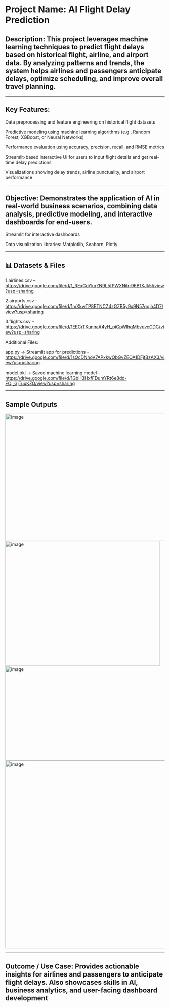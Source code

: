 # Project Name: AI Flight Delay Prediction

## Description: This project leverages machine learning techniques to predict flight delays based on historical flight, airline, and airport data. By analyzing patterns and trends, the system helps airlines and passengers anticipate delays, optimize scheduling, and improve overall travel planning.

-------------------------------------------------------------------------------------------------------------------------------------------------------------------
## Key Features:

Data preprocessing and feature engineering on historical flight datasets

Predictive modeling using machine learning algorithms (e.g., Random Forest, XGBoost, or Neural Networks)

Performance evaluation using accuracy, precision, recall, and RMSE metrics

Streamlit-based interactive UI for users to input flight details and get real-time delay predictions

Visualizations showing delay trends, airline punctuality, and airport performance

------------------------------------------------------------------------------------------------------------------------------------------------------------------
## Objective: Demonstrates the application of AI in real-world business scenarios, combining data analysis, predictive modeling, and interactive dashboards for end-users.

Streamlit for interactive dashboards

Data visualization libraries: Matplotlib, Seaborn, Plotly

------------------------------------------------------------------------------------------------------------------------------------------------------------------
## 📊 Datasets & Files

1.airlines.csv – https://drive.google.com/file/d/1_RExCoYkqZN9L5fPWXNiIrr96B1XJk5l/view?usp=sharing

2.airports.csv – https://drive.google.com/file/d/1mXkwTP8ETNCZ4zGZB5y9x9N57qgih4D7/view?usp=sharing

3.flights.csv – https://drive.google.com/file/d/1EECrTKunnaA4yH_piCpWlhqMbvuvcCDC/view?usp=sharing

Additional Files:

app.py → Streamlit app for predictions - https://drive.google.com/file/d/1sQcDNhoV7APxkwQbGvZEOA1DFjtBzAX3/view?usp=sharing

model.pkl → Saved machine learning model - https://drive.google.com/file/d/1GbH3HxfFDumYRt6e8dd-FOj_GjTuuKZQ/view?usp=sharing

-------------------------------------------------------------------------------------------------------------------------------------------------------------------
## Sample Outputs

<img width="842" height="401" alt="image" src="https://github.com/user-attachments/assets/81329b73-530a-4dc2-b983-b6f007f2dfe0" />

<img width="488" height="393" alt="image" src="https://github.com/user-attachments/assets/378d0896-9e4f-4335-b45e-321525fe3a6b" />

<img width="568" height="298" alt="image" src="https://github.com/user-attachments/assets/f6ed95a1-0457-4711-ae40-116962d4ef30" />

<img width="789" height="590" alt="image" src="https://github.com/user-attachments/assets/be1eaef1-6cf5-4e9b-81cd-8653aabef30b" />

------------------------------------------------------------------------------------------------------------------------------------------------------------------
## Outcome / Use Case: Provides actionable insights for airlines and passengers to anticipate flight delays. Also showcases skills in AI, business analytics, and user-facing dashboard development
